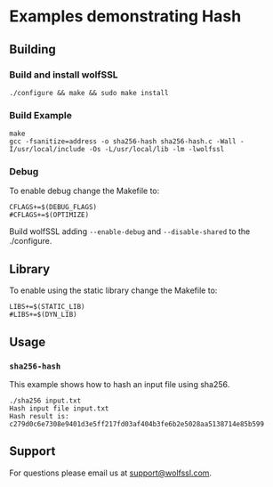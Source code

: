 # Examples demonstrating Hash

## Building

### Build and install wolfSSL

```
./configure && make && sudo make install
```

### Build Example

```
make
gcc -fsanitize=address -o sha256-hash sha256-hash.c -Wall -I/usr/local/include -Os -L/usr/local/lib -lm -lwolfssl
```

### Debug

To enable debug change the Makefile to:

```
CFLAGS+=$(DEBUG_FLAGS)
#CFLAGS+=$(OPTIMIZE)
```

Build wolfSSL adding `--enable-debug` and `--disable-shared` to the ./configure.

## Library

To enable using the static library change the Makefile to:

```
LIBS+=$(STATIC_LIB)
#LIBS+=$(DYN_LIB)
```

## Usage

### `sha256-hash`

This example shows how to hash an input file using sha256.

```
./sha256 input.txt
Hash input file input.txt
Hash result is: c279d0c6e7308e9401d3e5ff217fd03af404b3fe6b2e5028aa5138714e85b599
```

## Support

For questions please email us at support@wolfssl.com.
